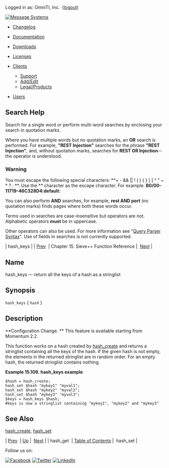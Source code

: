 Logged in as: OmniTI, Inc.  ([logout](https://support.messagesystems.com/logout.php))

[![Message Systems](https://support.messagesystems.com/images/ms-white205.png)](https://support.messagesystems.com/start.php) 

*   [Changelog](https://support.messagesystems.com/start.php?show=changelog)
*   [Documentation](https://support.messagesystems.com/docs/)
*   [Downloads](https://support.messagesystems.com/start.php)

*   [Licenses](https://support.messagesystems.com/license_summary.php)
*   <a href="">Clients</a>
    *   [Support](https://support.messagesystems.com/cs.php)
    *   [Add/Edit](https://support.messagesystems.com/edit_client.php)
    *   [Legal/Products](https://support.messagesystems.com/edit_products.php)
*   [Users](https://support.messagesystems.com/edit_customer.php)

## Search Help

Search for a single word or perform multi-word searches by enclosing your search in quotation marks.

Where you have multiple words but no quotation marks, an **OR** search is performed. For example, **"REST Injection"** searches for the phrase **"REST Injection"**, and, without quotation marks, searches for **REST OR Injection**--the operator is understood.

### Warning

You must escape the following special characters: **+ - && || ! ( ) { } [ ] ^ " ~ * ? : \**. Use the **\** character as the escape character. For example: **B0/00-11719-46C328D4\:default\:**

You can also perform **AND** searches, for example, **rest AND port** (no quotation marks) finds pages where both these words occur.

Terms used in searches are case-insensitive but operators are not. Alphabetic operators **must** be in uppercase.

Other operators can also be used. For more information see "[Query Parser Syntax](https://lucene.apache.org/core/old_versioned_docs/versions/3_0_0/queryparsersyntax.html)". Use of fields in searches is not currently supported.

| hash_keys |
| [Prev](sieve.ref.hash_get.php)  | Chapter 15. Sieve++ Function Reference |  [Next](sieve.ref.hash_set.php) |

<a name="sieve.ref.hash_keys"></a>
## Name

hash_keys — return all the keys of a hash as a stringlist

## Synopsis

`hash_keys` { *`hash`* }

<a name="idp15670928"></a>
## Description

**Configuration Change. ** This feature is available starting from Momentum 2.2.

This function works on a hash created by [hash_create](sieve.ref.hash_create.php "hash_create") and returns a stringlist containing all the keys of the hash. If the given hash is not empty, the elements in the returned stringlist are in random order. For an empty hash, the returned stringlist contains nothing.

<a name="example.hash_keys"></a>

**Example 15.109. hash_keys example**

```
$hash = hash_create;
hash_set $hash "mykey1" "myval1";
hash_set $hash "mykey2" "myval2";
hash_set $hash "mykey3" "myval3";
$keys = hash_keys $hash;
#keys is now a stringlist containing "mykey1", "mykey2" and "mykey3"
```

<a name="idp15678624"></a>
## See Also

[hash_create](sieve.ref.hash_create.php "hash_create"), [hash_set](sieve.ref.hash_set.php "hash_set")

| [Prev](sieve.ref.hash_get.php)  | [Up](sieve.ref.php) |  [Next](sieve.ref.hash_set.php) |
| hash_get  | [Table of Contents](index.php) |  hash_set |

Follow us on:

[![Facebook](https://support.messagesystems.com/images/icon-facebook.png)](http://www.facebook.com/messagesystems) [![Twitter](https://support.messagesystems.com/images/icon-twitter.png)](http://twitter.com/#!/MessageSystems) [![LinkedIn](https://support.messagesystems.com/images/icon-linkedin.png)](http://www.linkedin.com/company/message-systems)